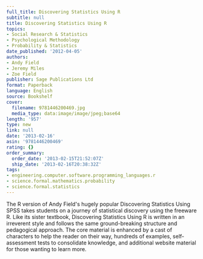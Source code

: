 ```yaml
---
full_title: Discovering Statistics Using R
subtitle: null
title: Discovering Statistics Using R
topics:
- Social Research & Statistics
- Psychological Methodology
- Probability & Statistics
date_published: '2012-04-05'
authors:
- Andy Field
- Jeremy Miles
- Zoe Field
publisher: Sage Publications Ltd
format: Paperback
language: English
source: Bookshelf
cover:
  filename: 9781446200469.jpg
  media_type: data:image/image/jpeg;base64
length: '957'
type: new
link: null
date: '2013-02-16'
asin: '9781446200469'
rating: {}
order_summary:
  order_date: '2013-02-15T21:52:07Z'
  ship_date: '2013-02-16T20:38:32Z'
tags:
- engineering.computer.software.programming_languages.r
- science.formal.mathematics.probability
- science.formal.statistics
---
```

The R version of Andy Field's hugely popular Discovering Statistics Using SPSS takes students on a journey of statistical discovery using the freeware R. Like its sister textbook, Discovering Statistics Using R is written in an irreverent style and follows the same ground-breaking structure and pedagogical approach. The core material is enhanced by a cast of characters to help the reader on their way, hundreds of examples, self-assessment tests to consolidate knowledge, and additional website material for those wanting to learn more.
